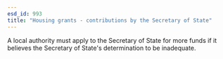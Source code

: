```yaml
---
esd_id: 993
title: "Housing grants - contributions by the Secretary of State"
---
```


A local authority must apply to the Secretary of State for more funds if it believes the Secretary of State's determination to be inadequate.

